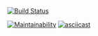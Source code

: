 [![Build Status](https://travis-ci.org/KevinKarlBob/python-project-lvl1.svg?branch=master)](https://travis-ci.org/KevinKarlBob/python-project-lvl1)

[![Maintainability](https://api.codeclimate.com/v1/badges/e11f25ffc734d68621c7/maintainability)](https://codeclimate.com/github/KevinKarlBob/python-project-lvl1/maintainability)
[![asciicast](https://asciinema.org/a/hZYR5dadmmM7hppmgWcIEn4jW.svg)](https://asciinema.org/a/hZYR5dadmmM7hppmgWcIEn4jW)